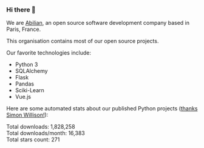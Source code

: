 ### Hi there 👋

We are [Abilian](https://abilian.com/), an open source software development company based in Paris, France.

This organisation contains most of our open source projects.

Our favorite technologies include:

- Python 3
- SQLAlchemy
- Flask
- Pandas
- Sciki-Learn
- Vue.js

Here are some automated stats about our published Python projects
([thanks Simon Willison!][sw-post]):

<!--marker-->
Total downloads: 1,828,258<br>
Total downloads/month: 16,383<br>
Total stars count: 271
<!--end-->

[sw-post]: https://simonwillison.net/2020/Jul/10/self-updating-profile-readme/